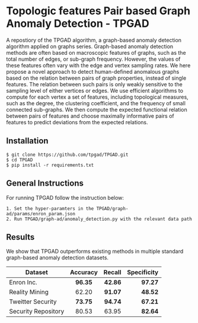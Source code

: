 # Topologic features Pair based Graph Anomaly Detection - TPGAD
A repostiory of the TPGAD algorithm, a graph-based anomaly detection algorithm applied on graphs series. 
Graph-based anomaly detection methods are often based on macroscopic features of graphs, such as the total number of edges, or sub-graph frequency. However, the values of these features often vary with the edge and vertex sampling rates. We here propose a novel approach to detect human-defined anomalous graphs based on the relation between pairs of graph properties, instead of single features. The relation between such pairs is only weakly sensitive to the sampling level of either vertices or edges.
We use efficient algorithms to compute for each vertex a set of features, including topological measures, such as the degree, the clustering coefficient, and the frequency of small connected sub-graphs. We then compute the expected functional relation between pairs of features and choose maximally informative pairs of features to predict deviations from the expected relations.



## Installation
```
$ git clone https://github.com/tpgad/TPGAD.git
$ cd TPGAD
$ pip install -r requirements.txt
```

## General Instructions
For running TPGAD follow the instruction below:
```
1. Set the hyper-paramters in the TPGAD/graph-ad/params/enron_param.json
2. Run TPGAD/graph-ad/anomaly_detection.py with the relevant data path
```

## Results
We show that TPGAD outperforms existing methods in multiple standard graph-based anomaly detection datasets.

|    Dataset         | Accuracy      | Recall  | Specificity  |
| -------------      |:-------------:| -----:|-----:|
| Enron Inc.         | **96.35**     |**42.86**|**97.27**|
| Reality Mining     | 62.20           |  **91.07**  |**48.52**|
| Tweitter Security  | **73.75**           |  **94.74**  |**67.21**|
| Security Repository| 80.53       |  63.95  |**82.64**|

